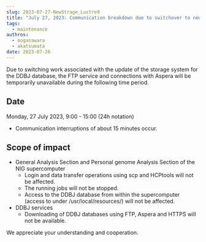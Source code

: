 ```yaml
---
slug: 2023-07-27-NewStrage_Lustre9
title: "July 27, 2023: Communication breakdown due to switchover to new storage system."
tags:
  - maintenance
authros:
  - oogasawara
  - akatsumata
date: 2023-07-26
---
```



Due to switching work associated with the update of the storage system for the DDBJ database, the FTP service and connections with Aspera will be temporarily unavailable during the following time period.


## Date

Monday, 27 July 2023, 9:00 - 15:00 (24h notation)
- Communication interruptions of about 15 minutes occur.


## Scope of impact

- General Analysis Section and Personal genome Analysis Section of the NIG supercomputer
  - Login and data transfer operations using scp and HCPtools will not be affected.
  - The running jobs will not be stopped.
  - Access to the DDBJ database from within the supercomputer (access to under /usr/local/resources/) will not be affected.
- DDBJ services
  - Downloading of DDBJ databases using FTP, Aspera and HTTPS will not be available.


We appreciate your understanding and cooperation.
